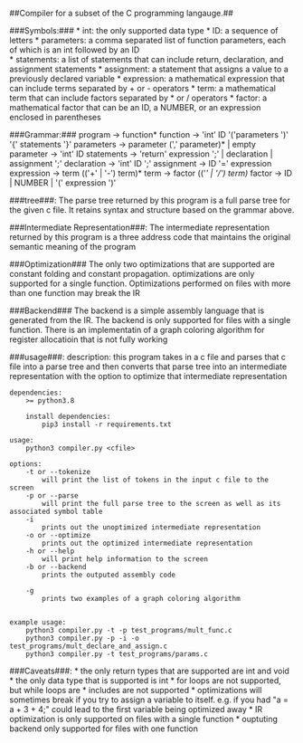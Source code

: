 ##Compiler for a subset of the C programming langauge.##

###Symbols:###
    * int: the only supported data type 
    * ID: a sequence of letters 
    * parameters: a comma separated list of function parameters, each of which is an int followed by an ID  
    * statements: a list of statements that can include return, declaration, and assignment statements 
    * assignment: a statement that assigns a value to a previously declared variable
    * expression: a mathematical expression that can include terms separated by + or - operators
    * term: a mathematical term that can include factors separated by * or / operators 
    * factor: a mathematical factor that can be an ID, a NUMBER, or an expression enclosed in parentheses
    

###Grammar:###
    program -> function* 
    function -> 'int' ID '('parameters ')' '{' statements '}'
    parameters -> parameter (',' parameter)* | empty
    parameter -> 'int' ID
    statements -> 'return' expression ';' | declaration | assignment ';' 
    declaration -> 'int' ID ';'
    assignment -> ID '=' expression
    expression -> term (('+' | '-') term)*
    term -> factor (('*' | '/') term)*
    factor -> ID | NUMBER | '(' expression ')'

###tree###:
    The parse tree returned by this program is a full parse tree for the given c file. It retains syntax and structure based on the grammar above. 

###Intermediate Representation###:
    The intermediate representation returned by this program is a three address code that maintains the original semantic meaning of the program

###Optimization###
    The only two optimizations that are supported are constant folding and constant propagation. 
    optimizations are only supported for a single function. Optimizations performed on files with more than one function may break the IR

###Backend###
    The backend is a simple assembly language that is generated from the IR. The backend is only supported for files with a single function.
    There is an implementatin of a graph coloring algorithm for register allocatioin that is not fully working

###usage###:
    description: 
        this program takes in a c file and parses that c file into a parse tree and then converts that parse tree into an intermediate representation with the option to optimize that intermediate representation

    dependencies:
        >= python3.8
        
        install dependencies:
            pip3 install -r requirements.txt
        
    usage:
        python3 compiler.py <cfile>
        
    options:
        -t or --tokenize
            will print the list of tokens in the input c file to the screen 
        -p or --parse
            will print the full parse tree to the screen as well as its associated symbol table
        -i 
            prints out the unoptimized intermediate representation
        -o or --optimize
            prints out the optimized intermediate representation
        -h or --help
            will print help information to the screen
        -b or --backend
            prints the outputed assembly code

        -g 
            prints two examples of a graph coloring algorithm 


    example usage:
        python3 compiler.py -t -p test_programs/mult_func.c
        python3 compiler.py -p -i -o test_programs/mult_declare_and_assign.c 
        python3 compiler.py -t test_programs/params.c 


###Caveats###:
    * the only return types that are supported are int and void 
    * the only data type that is supported is int 
    * for loops are not supported, but while loops are
    * includes are not supported 
    * optimizations will sometimes break if you try to assign a variable to itself. e.g. if you had "a = a + 3 + 4;" could lead to the first variable being optimized away
    * IR optimization is only supported on files with a single function
    * ouptuting backend only supported for files with one function
    